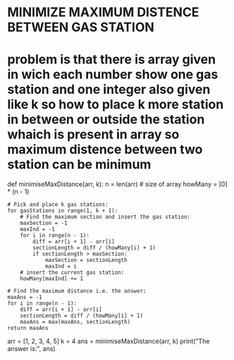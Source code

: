 # MINIMIZE MAXIMUM DISTENCE BETWEEN GAS STATION

# problem is that there is array given in wich each number show one gas station and one integer also given like k so how to place k more station in between or outside the station whaich is present in array so maximum distence between two station can be minimum

def minimiseMaxDistance(arr, k):
n = len(arr) # size of array
howMany = [0] \* (n - 1)

    # Pick and place k gas stations:
    for gasStations in range(1, k + 1):
        # Find the maximum section and insert the gas station:
        maxSection = -1
        maxInd = -1
        for i in range(n - 1):
            diff = arr[i + 1] - arr[i]
            sectionLength = diff / (howMany[i] + 1)
            if sectionLength > maxSection:
                maxSection = sectionLength
                maxInd = i
        # insert the current gas station:
        howMany[maxInd] += 1

    # Find the maximum distance i.e. the answer:
    maxAns = -1
    for i in range(n - 1):
        diff = arr[i + 1] - arr[i]
        sectionLength = diff / (howMany[i] + 1)
        maxAns = max(maxAns, sectionLength)
    return maxAns

arr = [1, 2, 3, 4, 5]
k = 4
ans = minimiseMaxDistance(arr, k)
print("The answer is:", ans)
